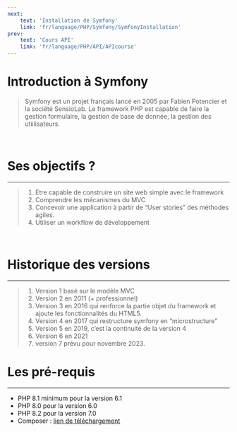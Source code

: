```yaml
---
next: 
    text: 'Installation de Symfony'
    link: 'fr/language/PHP/Symfony/SymfonyInstallation'
prev: 
    text: 'Cours API'
    link: 'fr/language/PHP/API/APIcourse'
---
```

# Introduction à Symfony

> Symfony est un projet français lancé en 2005 par Fabien Potencier et la société SensioLab. Le framework PHP est capable de faire la gestion formulaire, la gestion de base de donnée, la gestion des utiilisateurs.

<br>

# Ses objectifs ?

---
>1. Etre capable de construire un site web simple avec le framework
>2. Comprendre les mécanismes du MVC
>3. Concevoir une application à partir de “User stories” des méthodes agiles.
>4. Utiliser un workflow de développement

<br>

# Historique des versions

---
>1. Version 1 basé sur le modèle MVC
>2. Version 2 en 2011 (+ professionnel)
>3. Version 3 en 2016 qui renforce la partie objet du framework et ajoute les fonctionnalités du HTML5.
>4. Version 4 en 2017 qui restructure symfony en “microstructure”
>5. Version 5 en 2019, c’est la continuité de la version 4
>6. Version 6 en 2021
>7. version 7 prévu pour novembre 2023.

# Les pré-requis

---

- PHP 8.1 minimum pour la version 6.1
- PHP 8.0 pour la version 6.0
- PHP 8.2 pour la version 7.0
- Composer : <u>[lien de téléchargement](https://getcomposer.org/)</u>

